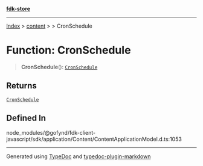 [**fdk-store**](../../../README.md)
***

[Index](../../../API.md) > [content](../../README.md) > [<internal>](../README.md) > CronSchedule

# Function: CronSchedule

> **CronSchedule**(): [`CronSchedule`](../type-aliases/type-alias.CronSchedule.md)

## Returns

[`CronSchedule`](../type-aliases/type-alias.CronSchedule.md)

## Defined In

node\_modules/@gofynd/fdk-client-javascript/sdk/application/Content/ContentApplicationModel.d.ts:1053

***
Generated using [TypeDoc](https://typedoc.org/) and [typedoc-plugin-markdown](https://www.npmjs.com/package/typedoc-plugin-markdown)
